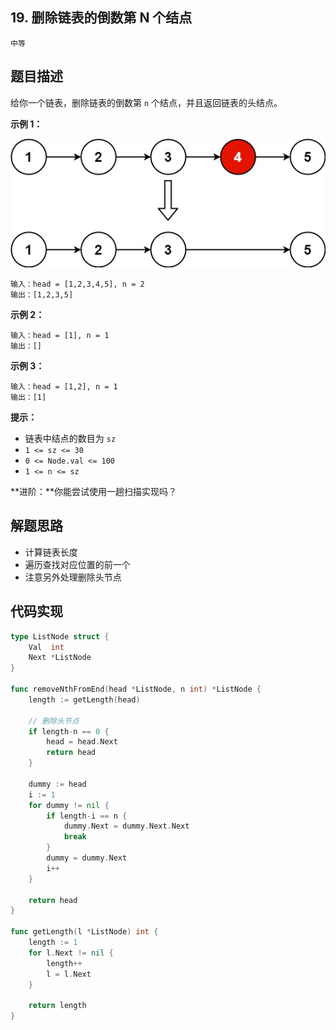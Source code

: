 ## 19. 删除链表的倒数第 N 个结点

`中等`

## 题目描述

给你一个链表，删除链表的倒数第 `n` 个结点，并且返回链表的头结点。

**示例 1：**

![img](README.assets/remove_ex1.jpg)

```
输入：head = [1,2,3,4,5], n = 2
输出：[1,2,3,5]
```

**示例 2：**

```
输入：head = [1], n = 1
输出：[]
```

**示例 3：**

```
输入：head = [1,2], n = 1
输出：[1]
```

**提示：**

- 链表中结点的数目为 `sz`
- `1 <= sz <= 30`
- `0 <= Node.val <= 100`
- `1 <= n <= sz`

**进阶：**你能尝试使用一趟扫描实现吗？

## 解题思路

- 计算链表长度
- 遍历查找对应位置的前一个
- 注意另外处理删除头节点

## 代码实现

```go
type ListNode struct {
	Val  int
	Next *ListNode
}

func removeNthFromEnd(head *ListNode, n int) *ListNode {
	length := getLength(head)

	// 删除头节点
	if length-n == 0 {
		head = head.Next
		return head
	}

	dummy := head
	i := 1
	for dummy != nil {
		if length-i == n {
			dummy.Next = dummy.Next.Next
			break
		}
		dummy = dummy.Next
		i++
	}

	return head
}

func getLength(l *ListNode) int {
	length := 1
	for l.Next != nil {
		length++
		l = l.Next
	}

	return length
}
```

